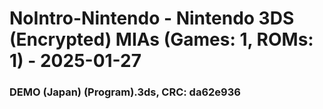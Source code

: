 # NoIntro-Nintendo - Nintendo 3DS (Encrypted) MIAs (Games: 1, ROMs: 1) - 2025-01-27
### DEMO (Japan) (Program).3ds, CRC: da62e936
